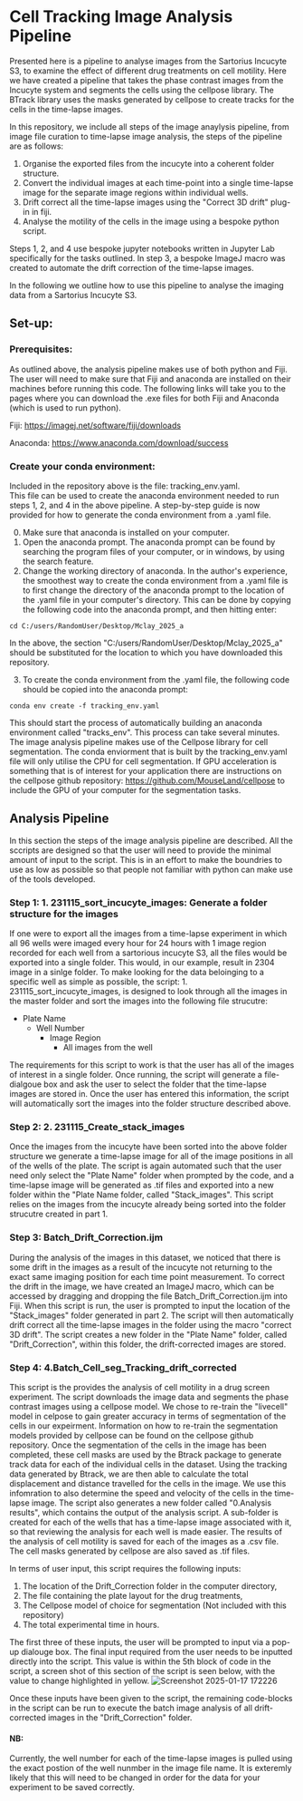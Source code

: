 # Cell Tracking Image Analysis Pipeline 

Presented here is a pipeline to analyse images from the Sartorius Incucyte S3, to examine the effect of different drug treatments on cell motility. Here we have created a pipeline that takes the phase contrast images from the Incucyte system and segments the cells using the cellpose library. The BTrack library uses the masks generated by cellpose to create tracks for the cells in the time-lapse images. 

In this repository, we include all steps of the image anaylysis pipeline, from image file curation to time-lapse image analysis, the steps of the pipeline are as follows: 
1. Organise the exported files from the incucyte into a coherent folder structure.  
2. Convert the individual images at each time-point into a single time-lapse image for the separate image regions within individual wells.
3. Drift correct all the time-lapse images using the "Correct 3D drift" plug-in in fiji.
4. Analyse the motility of the cells in the image using a bespoke python script.

Steps 1, 2, and 4 use bespoke jupyter notebooks written in Jupyter Lab specifically for the tasks outlined. In step 3, a bespoke ImageJ macro was created to automate the drift correction of the time-lapse images. 

In the following we outline how to use this pipeline to analyse the imaging data from a Sartorius Incucyte S3.

## Set-up: 
### Prerequisites: 
As outlined above, the analysis pipeline makes use of both python and Fiji. The user will need to make sure that Fiji and anaconda are installed on their machines before running this code. The following links will take you to the pages where you can download the .exe files for both Fiji and Anaconda (which is used to run python). 

Fiji: https://imagej.net/software/fiji/downloads     

Anaconda: https://www.anaconda.com/download/success   

### Create your conda environment: 
Included in the repository above is the file: tracking_env.yaml.  
This file can be used to create the anaconda environment needed to run steps 1, 2, and 4 in the above pipeline. A step-by-step guide is now provided for how to generate the conda environment from a .yaml file. 

0. Make sure that anaconda is installed on your computer. 
1. Open the anaconda prompt.
   The anaconda prompt can be found by searching the program files of your computer, or in windows, by using the search feature.
2. Change the working directory of anaconda.
  In the author's experience, the smoothest way to create the conda environment from a .yaml file is to first change the directory of the anaconda prompt to the location of the .yaml file in your computer's directory. This can be done by copying the following code into the anaconda prompt, and then hitting enter:

```
cd C:/users/RandomUser/Desktop/Mclay_2025_a
```
In the above, the section "C:/users/RandomUser/Desktop/Mclay_2025_a" should be substituted for the location to which you have downloaded this repository. 

3. To create the conda environment from the .yaml file, the following code should be copied into the anaconda prompt: 

```
conda env create -f tracking_env.yaml
```

This should start the process of automatically building an anaconda environment called "tracks_env". This process can take several minutes. The image analysis pipeline makes use of the Cellpose library for cell segmentation. The conda enviorment that is built by the tracking_env.yaml file will only utilise the CPU for cell segmentation. If GPU acceleration is something that is of interest for your application there are instructions on the cellpose github repository: https://github.com/MouseLand/cellpose to include the GPU of your computer for the segmentation tasks. 

## Analysis Pipeline 
In this section the steps of the image analysis pipeline are described. All the sccripts are designed so that the user will need to provide the minimal amount of input to the script. This is in an effort to make the boundries to use as low as possible so that people not familiar with python can make use of the tools developed. 

### Step 1: 1. 231115_sort_incucyte_images: Generate a folder structure for the images
If one were to export all the images from a time-lapse experiment in which all 96 wells were imaged every hour for 24 hours with 1 image region recorded for each well from a sartorious incucyte S3, all the files would be exported into a single folder. This would, in our example, result in 2304 image in a sinlge folder. To make looking for the data beloinging to a specific well as simple as possible, the script: 1. 231115_sort_incucyte_images, is designed to look through all the images in the master folder and sort the images into the following file strucutre:
- Plate Name
   -  Well Number
      -  Image Region
         -  All images from the well
       
The requirements for this script to work is that the user has all of the images of interest in a single folder. Once running, the script will generate a file-dialgoue box and ask the user to select the folder that the time-lapse images are stored in. Once the user has entered this information, the script will automatically sort the images into the folder structure described above. 

### Step 2: 2. 231115_Create_stack_images
Once the images from the incucyte have been sorted into the above folder structure we generate a time-lapse image for all of the image positions in all of the wells of the plate. The script is again automated such that the user need only select the "Plate Name" folder when prompted by the code, and a time-lapse image will be generated as .tif files and exported into a new folder within the "Plate Name folder, called "Stack_images". This script relies on the images from the incucyte already being sorted into the folder strucutre created in part 1. 

### Step 3: Batch_Drift_Correction.ijm
During the analysis of the images in this dataset, we noticed that there is some drift in the images as a result of the incucyte not returning to the exact same imaging position for each time point measurement. To correct the drift in the image, we have created an ImageJ macro, which can be accessed by dragging and dropping the file Batch_Drift_Correction.ijm into Fiji. When this script is run, the user is prompted to input the location of the "Stack_images" folder generated in part 2. The script will then automatically drift correct all the time-lapse images in the folder using the macro "correct 3D drift". The script creates a new folder in the "Plate Name" folder, called "Drift_Correction", within this folder, the drift-corrected images are stored. 

### Step 4: 4.Batch_Cell_seg_Tracking_drift_corrected
This script is the provides the analysis of cell motility in a drug screen experiment. The script downloads the image data and segments the phase contrast images using a cellpose model. We chose to re-train the "livecell" model in celpose to gain greater accuracy in terms of segmentation of the cells in our expeirment. Information on how to re-train the segmentation models provided by cellpose can be found on the cellpose github repository. Once the segmentation of the cells in the image has been completed, these cell masks are used by the Btrack package to generate track data for each of the individual cells in the dataset. Using the tracking data generated by Btrack, we are then able to calculate the total displacement and distance travelled for the cells in the image. We use this infomration to also determine the speed and velocity of the cells in the time-lapse image. The script also generates a new folder called "0.Analysis results", which contains the output of the analysis script. A sub-folder is created for each of the wells that has a time-lapse image associated with it, so that reviewing the analysis for each well is made easier. The results of the analysis of cell motility is saved for each of the images as a .csv file. The cell masks generated by cellpose are also saved as .tif files.  

In terms of user input, this script requires the following inputs: 
1. The location of the Drift_Correction folder in the computer directory, 
2. The file containing the plate layout for the drug treatments,
3. The Cellpose model of choice for segmentation (Not included with this repository)
4. The total experimental time in hours.

The first three of these inputs, the user will be prompted to input via a pop-up dialouge box. The final input required from the user needs to be inputted directly into the script. This value is within the 5th block of code in the script, a screen shot of this section of the script is seen below, with the value to change highlighted in yellow. 
![Screenshot 2025-01-17 172226](https://github.com/user-attachments/assets/8d7f552e-7b09-4083-8dc1-b29bf9d17729)

Once these inputs have been given to the script, the remaining code-blocks in the script can be run to execute the batch image analysis of all drift-corrected images in the "Drift_Correction" folder. 

#### NB: 
Currently, the well number for each of the time-lapse images is pulled using the exact postion of the well nunmber in the image file name. It is exteremly likely that this will need to be changed in order for the data for your experiment to be saved correctly. 











